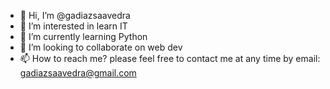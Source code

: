 - 👋 Hi, I’m @gadiazsaavedra
- 👀 I’m interested in learn IT
- 🌱 I’m currently learning Python
- 💞️ I’m looking to collaborate on web dev
- 📫 How to reach me? please feel free to contact me at any time by email: gadiazsaavedra@gmail.com

<!---
gadiazsaavedra/gadiazsaavedra is a ✨ special ✨ repository because its `README.md` (this file) appears on your GitHub profile.
You can click the Preview link to take a look at your changes.
--->
